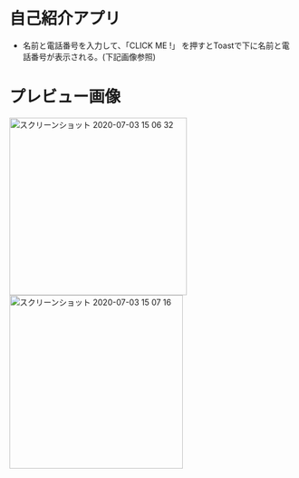 # 自己紹介アプリ

*  名前と電話番号を入力して、「CLICK ME !」
   を押すとToastで下に名前と電話番号が表示される。(下記画像参照)

#  プレビュー画像

<img width="313" alt="スクリーンショット 2020-07-03 15 06 32" src="https://user-images.githubusercontent.com/49052894/86437126-c9d4a600-bd3e-11ea-89ed-7912cbd0cd82.png">
<img width="306" alt="スクリーンショット 2020-07-03 15 07 16" src="https://user-images.githubusercontent.com/49052894/86437165-e4a71a80-bd3e-11ea-9d08-9c606ed34f32.png">
